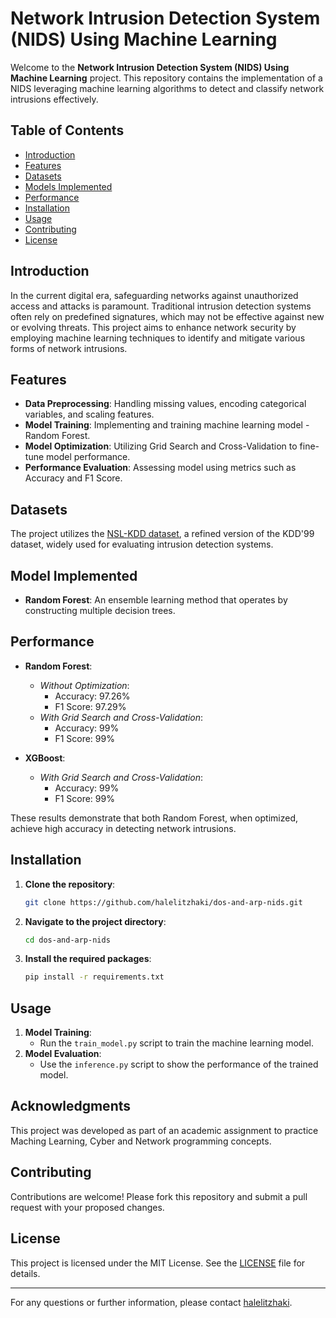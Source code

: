 # Network Intrusion Detection System (NIDS) Using Machine Learning

Welcome to the **Network Intrusion Detection System (NIDS) Using Machine Learning** project. This repository contains the implementation of a NIDS leveraging machine learning algorithms to detect and classify network intrusions effectively.

## Table of Contents

- [Introduction](#introduction)
- [Features](#features)
- [Datasets](#datasets)
- [Models Implemented](#models-implemented)
- [Performance](#performance)
- [Installation](#installation)
- [Usage](#usage)
- [Contributing](#contributing)
- [License](#license)

## Introduction

In the current digital era, safeguarding networks against unauthorized access and attacks is paramount. Traditional intrusion detection systems often rely on predefined signatures, which may not be effective against new or evolving threats. This project aims to enhance network security by employing machine learning techniques to identify and mitigate various forms of network intrusions.

## Features

- **Data Preprocessing**: Handling missing values, encoding categorical variables, and scaling features.
- **Model Training**: Implementing and training machine learning model - Random Forest.
- **Model Optimization**: Utilizing Grid Search and Cross-Validation to fine-tune model performance.
- **Performance Evaluation**: Assessing model using metrics such as Accuracy and F1 Score.

## Datasets

The project utilizes the [NSL-KDD dataset](http://kdd.ics.uci.edu/databases/kddcup99/kddcup99.html), a refined version of the KDD'99 dataset, widely used for evaluating intrusion detection systems.

## Model Implemented

- **Random Forest**: An ensemble learning method that operates by constructing multiple decision trees.

## Performance

- **Random Forest**:
  - *Without Optimization*:
    - Accuracy: 97.26%
    - F1 Score: 97.29%
  - *With Grid Search and Cross-Validation*:
    - Accuracy: 99%
    - F1 Score: 99%

- **XGBoost**:
  - *With Grid Search and Cross-Validation*:
    - Accuracy: 99%
    - F1 Score: 99%

These results demonstrate that both Random Forest, when optimized, achieve high accuracy in detecting network intrusions.

## Installation

1. **Clone the repository**:
   ```bash
   git clone https://github.com/halelitzhaki/dos-and-arp-nids.git
   ```
2. **Navigate to the project directory**:
   ```bash
   cd dos-and-arp-nids
   ```
3. **Install the required packages**:
   ```bash
   pip install -r requirements.txt
   ```

## Usage

1. **Model Training**:
   - Run the `train_model.py` script to train the machine learning model.
2. **Model Evaluation**:
   - Use the `inference.py` script to show the performance of the trained model.

## Acknowledgments

This project was developed as part of an academic assignment to practice Maching Learning, Cyber and Network programming concepts.


## Contributing

Contributions are welcome! Please fork this repository and submit a pull request with your proposed changes.

## License

This project is licensed under the MIT License. See the [LICENSE](LICENSE) file for details.

---

For any questions or further information, please contact [halelitzhaki](https://github.com/halelitzhaki).
